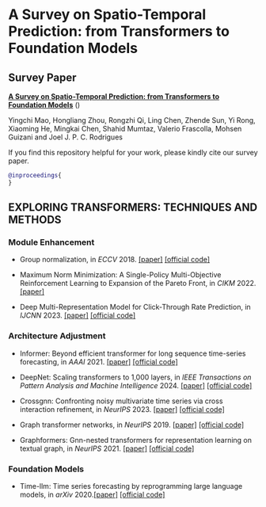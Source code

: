 # A Survey on Spatio-Temporal Prediction: from Transformers to Foundation Models

## Survey Paper

[**A Survey on Spatio-Temporal Prediction: from Transformers to Foundation Models**]() ()

Yingchi Mao, Hongliang Zhou, Rongzhi Qi, Ling Chen, Zhende Sun, Yi Rong, Xiaoming He, Mingkai Chen, Shahid Mumtaz, Valerio Frascolla, Mohsen Guizani and Joel J. P. C. Rodrigues

If you find this repository helpful for your work, please kindly cite our survey paper.

```bibtex
@inproceedings{
}
```

## EXPLORING TRANSFORMERS: TECHNIQUES AND METHODS

### Module Enhancement

+ Group normalization, in *ECCV* 2018. [[paper]](https://openaccess.thecvf.com/content_ECCV_2018/html/Yuxin_Wu_Group_Normalization_ECCV_2018_paper.html) [[official code]](https://github.com/pytorch/pytorch/blob/1c5c289b6218eb1026dcb5fd9738231401cfccea/torch/nn/modules/normalization.py#L177)

+ Maximum Norm Minimization: A Single-Policy Multi-Objective Reinforcement Learning to Expansion of the Pareto Front, in *CIKM* 2022. [[paper]](https://dl.acm.org/doi/abs/10.1145/3511808.3557389)

+ Deep Multi-Representation Model for Click-Through Rate Prediction, in *IJCNN* 2023. [[paper]](https://ieeexplore.ieee.org/abstract/document/10191755/) [[official code]](https://github.com/Shereen-Elsayed/DeepMR)

### Architecture Adjustment

+ Informer: Beyond efficient transformer for long sequence time-series forecasting, in *AAAI* 2021. [[paper]](http://ojs.aaai.org/index.php/AAAI/article/view/17325) [[official code]](https://github.com/zhouhaoyi/Informer2020)

+ DeepNet: Scaling transformers to 1,000 layers, in *IEEE Transactions on Pattern Analysis and Machine Intelligence* 2024. [[paper]](https://dl.acm.org/doi/abs/10.1109/TPAMI.2024.3386927) [[official code]](https://github.com/microsoft/unilm)

+ Crossgnn: Confronting noisy multivariate time series via cross interaction refinement, in *NeurIPS* 2023. [[paper]](https://proceedings.neurips.cc/paper_files/paper/2023/hash/9278abf072b58caf21d48dd670b4c721-Abstract-Conference.html) [[official code]](https://github.com/hqh0728/crossgnn)

+ Graph transformer networks, in *NeurIPS* 2019. [[paper]](https://dl.acm.org/doi/10.5555/3454287.3455360) [[official code]](https://github.com/seongjunyun/Graph_Transformer_Networks)

+ Graphformers: Gnn-nested transformers for representation learning on textual graph, in *NeurIPS* 2021. [[paper]](https://proceedings.neurips.cc/paper_files/paper/2021/hash/f18a6d1cde4b205199de8729a6637b42-Abstract.html) [[official code]](https://github.com/microsoft/graphformers)

### Foundation Models

+ Time-llm: Time series forecasting by reprogramming large language models, in *arXiv* 2020.[[paper]](https://arxiv.org/abs/2310.01728) [[official code]](https://github.com/kimmeen/time-llm)